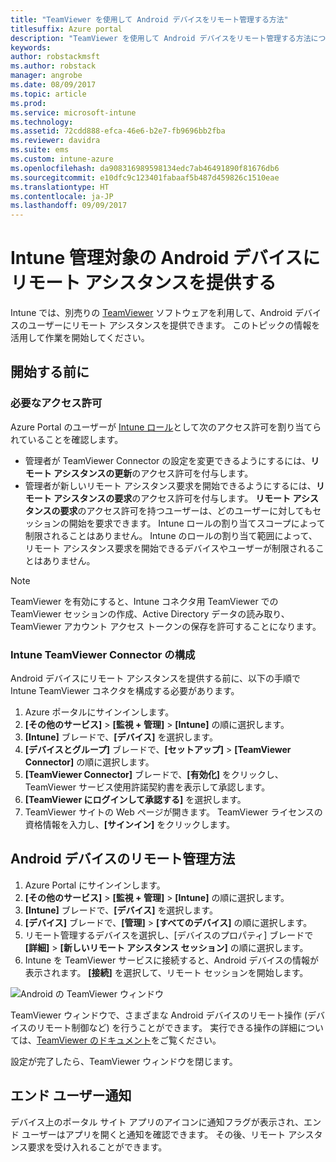 ```yaml
---
title: "TeamViewer を使用して Android デバイスをリモート管理する方法"
titlesuffix: Azure portal
description: "TeamViewer を使用して Android デバイスをリモート管理する方法について説明します。"
keywords: 
author: robstackmsft
ms.author: robstack
manager: angrobe
ms.date: 08/09/2017
ms.topic: article
ms.prod: 
ms.service: microsoft-intune
ms.technology: 
ms.assetid: 72cdd888-efca-46e6-b2e7-fb9696bb2fba
ms.reviewer: davidra
ms.suite: ems
ms.custom: intune-azure
ms.openlocfilehash: da908316989598134edc7ab46491890f81676db6
ms.sourcegitcommit: e10dfc9c123401fabaaf5b487d459826c1510eae
ms.translationtype: HT
ms.contentlocale: ja-JP
ms.lasthandoff: 09/09/2017
---
```

# <a name="provide-remote-assistance-for-intune-managed-android-devices"></a>Intune 管理対象の Android デバイスにリモート アシスタンスを提供する

Intune では、別売りの [TeamViewer](https://www.teamviewer.com) ソフトウェアを利用して、Android デバイスのユーザーにリモート アシスタンスを提供できます。 このトピックの情報を活用して作業を開始してください。

## <a name="before-you-start"></a>開始する前に

### <a name="required-permissions"></a>必要なアクセス許可

Azure Portal のユーザーが [Intune ロール](https://docs.microsoft.com/intune-azure/access-control/role-based-access-control)として次のアクセス許可を割り当てられていることを確認します。
- 管理者が TeamViewer Connector の設定を変更できるようにするには、**リモート アシスタンスの更新**のアクセス許可を付与します。
- 管理者が新しいリモート アシスタンス要求を開始できるようにするには、**リモート アシスタンスの要求**のアクセス許可を付与します。 **リモート アシスタンスの要求**のアクセス許可を持つユーザーは、どのユーザーに対してもセッションの開始を要求できます。 Intune ロールの割り当てスコープによって制限されることはありません。 Intune のロールの割り当て範囲によって、リモート アシスタンス要求を開始できるデバイスやユーザーが制限されることはありません。

>[!NOTE]
>TeamViewer を有効にすると、Intune コネクタ用 TeamViewer での TeamViewer セッションの作成、Active Directory データの読み取り、TeamViewer アカウント アクセス トークンの保存を許可することになります。

### <a name="configure-the-intune-teamviewer-connector"></a>Intune TeamViewer Connector の構成

Android デバイスにリモート アシスタンスを提供する前に、以下の手順で Intune TeamViewer コネクタを構成する必要があります。


1. Azure ポータルにサインインします。
2. **[その他のサービス]** > **[監視 + 管理]** > **[Intune]** の順に選択します。
3. **[Intune]** ブレードで、**[デバイス]** を選択します。
4. **[デバイスとグループ]** ブレードで、**[セットアップ]** > **[TeamViewer Connector]** の順に選択します。
5. **[TeamViewer Connector]** ブレードで、**[有効化]** をクリックし、TeamViewer サービス使用許諾契約書を表示して承認します。
6. **[TeamViewer にログインして承認する]** を選択します。
7. TeamViewer サイトの Web ページが開きます。 TeamViewer ライセンスの資格情報を入力し、**[サインイン]** をクリックします。


## <a name="how-to-remotely-administer-an-android-device"></a>Android デバイスのリモート管理方法

1. Azure Portal にサインインします。
2. **[その他のサービス]** > **[監視 + 管理]** > **[Intune]** の順に選択します。
3. **[Intune]** ブレードで、**[デバイス]** を選択します。
4. **[デバイス]** ブレードで、**[管理]** > **[すべてのデバイス]** の順に選択します。
5. リモート管理するデバイスを選択し、[デバイスのプロパティ] ブレードで **[詳細]** > **[新しいリモート アシスタンス セッション]** の順に選択します。
6. Intune を TeamViewer サービスに接続すると、Android デバイスの情報が表示されます。 **[接続]** を選択して、リモート セッションを開始します。

![Android の TeamViewer ウィンドウ](./media/android-teamviewer.png)

TeamViewer ウィンドウで、さまざまな Android デバイスのリモート操作 (デバイスのリモート制御など) を行うことができます。 実行できる操作の詳細については、[TeamViewer のドキュメント](https://www.teamviewer.com/support/documents/)をご覧ください。

設定が完了したら、TeamViewer ウィンドウを閉じます。

## <a name="end-user-notifications"></a>エンド ユーザー通知

デバイス上のポータル サイト アプリのアイコンに通知フラグが表示され、エンド ユーザーはアプリを開くと通知を確認できます。 その後、リモート アシスタンス要求を受け入れることができます。


